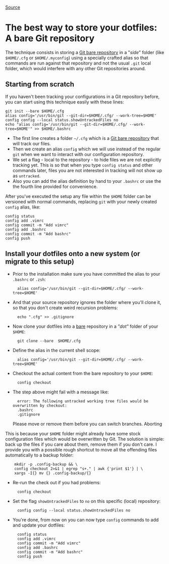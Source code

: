 [Source](https://developer.atlassian.com/blog/2016/02/best-way-to-store-dotfiles-git-bare-repo/ "Permalink to The best way to store your dotfiles: A bare Git repository")

# The best way to store your dotfiles: A bare Git repository

The technique consists in storing a [Git bare repository][5] in a "_side_" folder (like `$HOME/.cfg` or `$HOME/.myconfig`) using a specially crafted alias so that commands are run against that repository and not the usual `.git` local folder, which would interfere with any other Git repositories around.

## Starting from scratch

If you haven't been tracking your configurations in a Git repository before, you can start using this technique easily with these lines:
    
    
    git init --bare $HOME/.cfg
    alias config='/usr/bin/git --git-dir=$HOME/.cfg/ --work-tree=$HOME'
    config config --local status.showUntrackedFiles no
    echo "alias config='/usr/bin/git --git-dir=$HOME/.cfg/ --work-tree=$HOME'" >> $HOME/.bashrc

* The first line creates a folder `~/.cfg` which is a [Git bare repository][5] that will track our files.
* Then we create an alias `config` which we will use instead of the regular `git` when we want to interact with our configuration repository.
* We set a flag - local to the repository - to hide files we are not explicitly tracking yet. This is so that when you type `config status` and other commands later, files you are not interested in tracking will not show up as `untracked`.
* Also you can add the alias definition by hand to your `.bashrc` or use the the fourth line provided for convenience.

After you've executed the setup any file within the `$HOME` folder can be versioned with normal commands, replacing `git` with your newly created `config` alias, like:
    
    
    config status
    config add .vimrc
    config commit -m "Add vimrc"
    config add .bashrc
    config commit -m "Add bashrc"
    config push

## Install your dotfiles onto a new system (or migrate to this setup)

* Prior to the installation make sure you have committed the alias to your `.bashrc` or `.zsh`:
    
        alias config='/usr/bin/git --git-dir=$HOME/.cfg/ --work-tree=$HOME'

* And that your source repository ignores the folder where you'll clone it, so that you don't create weird recursion problems:
    
        echo ".cfg" >> .gitignore

* Now clone your dotfiles into a [bare][5] repository in a _"dot"_ folder of your `$HOME`:
    
        git clone --bare  $HOME/.cfg

* Define the alias in the current shell scope:
    
        alias config='/usr/bin/git --git-dir=$HOME/.cfg/ --work-tree=$HOME'

* Checkout the actual content from the bare repository to your `$HOME`:
    
        config checkout

* The step above might fail with a message like:
    
        error: The following untracked working tree files would be overwritten by checkout:
        .bashrc
        .gitignore
    Please move or remove them before you can switch branches.
    Aborting

This is because your `$HOME` folder might already have some stock configuration files which would be overwritten by Git. The solution is simple: back up the files if you care about them, remove them if you don't care. I provide you with a possible rough shortcut to move all the offending files automatically to a backup folder:
    
        mkdir -p .config-backup && \
        config checkout 2>&1 | egrep "s+." | awk {'print $1'} | \
        xargs -I{} mv {} .config-backup/{}

* Re-run the check out if you had problems:
    
        config checkout

* Set the flag `showUntrackedFiles` to `no` on this specific (local) repository:
    
        config config --local status.showUntrackedFiles no

* You're done, from now on you can now type `config` commands to add and update your dotfiles:
    
        config status
	    config add .vimrc
	    config commit -m "Add vimrc"
	    config add .bashrc
	    config commit -m "Add bashrc"
	    config push

[1]: https://news.ycombinator.com/item?id=11070797
[2]: https://en.wikipedia.org/wiki/Dot-file
[3]: https://news.ycombinator.com/item?id=11071754
[4]: https://www.atlassian.com/git/
[5]: http://www.saintsjd.com/2011/01/what-is-a-bare-git-repository/
[6]: https://bitbucket.org/snippets/nicolapaolucci/ergX9
[7]: https://bitbucket.org/snippets/nicolapaolucci/7rE9K
[8]: http://bit.do
[9]: http://www.alpinelinux.org/
[10]: https://bitbucket.org/durdn/cfg.git
[11]: https://www.twitter.com/durdn
[12]: https://www.twitter.com/atlassiandev
